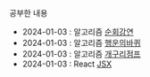 공부한 내용

- 2024-01-03 : 알고리즘 [순회강연](.\Algo\순회강연.py)
- 2024-01-03 : 알고리즘 [행운의바퀴](Algo\행운의_바퀴.py)
- 2024-01-03 : 알고리즘 [개구리점프](Algo\개구리_점프.py)
- 2024-01-03 : React [JSX](React\JSX.md)
